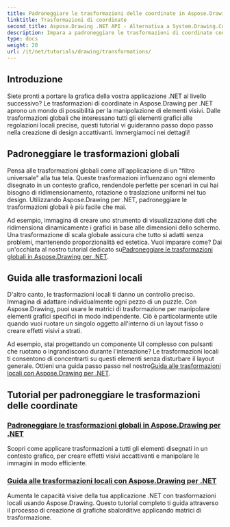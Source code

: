 ```yaml
---
title: Padroneggiare le trasformazioni delle coordinate in Aspose.Drawing per .NET
linktitle: Trasformazioni di coordinate
second_title: Aspose.Drawing .NET API - Alternativa a System.Drawing.Common
description: Impara a padroneggiare le trasformazioni di coordinate con Aspose.Drawing per .NET. Scopri come implementare trasformazioni globali e locali per l'eccellenza visiva.
type: docs
weight: 20
url: /it/net/tutorials/drawing/transformations/
---
```

## Introduzione

Siete pronti a portare la grafica della vostra applicazione .NET al livello successivo? Le trasformazioni di coordinate in Aspose.Drawing per .NET aprono un mondo di possibilità per la manipolazione di elementi visivi. Dalle trasformazioni globali che interessano tutti gli elementi grafici alle regolazioni locali precise, questi tutorial vi guideranno passo dopo passo nella creazione di design accattivanti. Immergiamoci nei dettagli!

## Padroneggiare le trasformazioni globali

Pensa alle trasformazioni globali come all'applicazione di un "filtro universale" alla tua tela. Queste trasformazioni influenzano ogni elemento disegnato in un contesto grafico, rendendole perfette per scenari in cui hai bisogno di ridimensionamento, rotazione o traslazione uniformi nel tuo design. Utilizzando Aspose.Drawing per .NET, padroneggiare le trasformazioni globali è più facile che mai.

 Ad esempio, immagina di creare uno strumento di visualizzazione dati che ridimensiona dinamicamente i grafici in base alle dimensioni dello schermo. Una trasformazione di scala globale assicura che tutto si adatti senza problemi, mantenendo proporzionalità ed estetica. Vuoi imparare come? Dai un'occhiata al nostro tutorial dedicato su[Padroneggiare le trasformazioni globali in Aspose.Drawing per .NET](./mastering-global-transformations/).

## Guida alle trasformazioni locali

D'altro canto, le trasformazioni locali ti danno un controllo preciso. Immagina di adattare individualmente ogni pezzo di un puzzle. Con Aspose.Drawing, puoi usare le matrici di trasformazione per manipolare elementi grafici specifici in modo indipendente. Ciò è particolarmente utile quando vuoi ruotare un singolo oggetto all'interno di un layout fisso o creare effetti visivi a strati.

 Ad esempio, stai progettando un componente UI complesso con pulsanti che ruotano o ingrandiscono durante l'interazione? Le trasformazioni locali ti consentono di concentrarti su questi elementi senza disturbare il layout generale. Ottieni una guida passo passo nel nostro[Guida alle trasformazioni locali con Aspose.Drawing per .NET](./guide-to-local-transformation/).

## Tutorial per padroneggiare le trasformazioni delle coordinate
### [Padroneggiare le trasformazioni globali in Aspose.Drawing per .NET](./mastering-global-transformations/)
Scopri come applicare trasformazioni a tutti gli elementi disegnati in un contesto grafico, per creare effetti visivi accattivanti e manipolare le immagini in modo efficiente.
### [Guida alle trasformazioni locali con Aspose.Drawing per .NET](./guide-to-local-transformation/)
Aumenta le capacità visive della tua applicazione .NET con trasformazioni locali usando Aspose.Drawing. Questo tutorial completo ti guida attraverso il processo di creazione di grafiche sbalorditive applicando matrici di trasformazione.